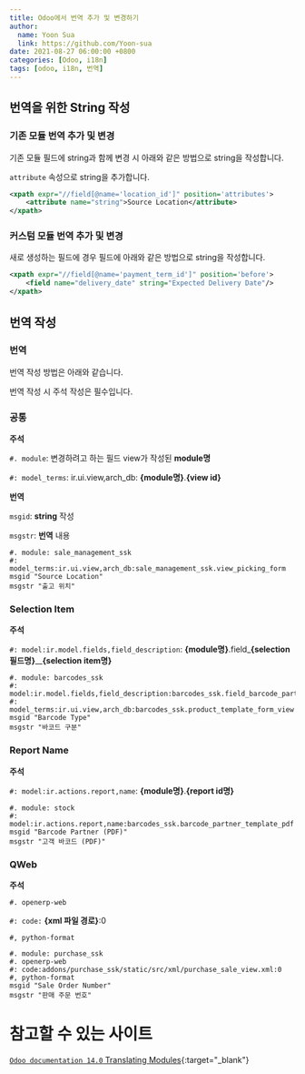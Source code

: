 ```yaml
---
title: Odoo에서 번역 추가 및 변경하기
author:
  name: Yoon Sua
  link: https://github.com/Yoon-sua
date: 2021-08-27 06:00:00 +0800
categories: [Odoo, i18n]
tags: [odoo, i18n, 번역]
---
```


## 번역을 위한 String 작성

### 기존 모듈 번역 추가 및 변경

기존 모듈 필드에 string과 함께 변경 시 아래와 같은 방법으로 string을 작성합니다.

`attribute` 속성으로 string을 추가합니다.

```xml
<xpath expr="//field[@name='location_id']" position='attributes'>
    <attribute name="string">Source Location</attribute>
</xpath>
```

### 커스텀 모듈 번역 추가 및 변경

새로 생성하는 필드에 경우 필드에 아래와 같은 방법으로 string을 작성합니다.

```xml
<xpath expr="//field[@name='payment_term_id']" position='before'>
    <field name="delivery_date" string="Expected Delivery Date"/>
</xpath>
```

## 번역 작성

### 번역

번역 작성 방법은 아래와 같습니다.

번역 작성 시 주석 작성은 필수입니다.

### 공통

**주석**

`#. module`: 변경하려고 하는 필드 view가 작성된 **module명**

`#: model_terms`: ir.ui.view,arch_db: **{module명}**.**{view id}**

**번역**

`msgid`: **string** 작성

`msgstr`: **번역** 내용

```basic
#. module: sale_management_ssk
#: model_terms:ir.ui.view,arch_db:sale_management_ssk.view_picking_form
msgid "Source Location"
msgstr "출고 위치"
```

### Selection Item

**주석**

`#: model:ir.model.fields,field_description`: **{module명}**.field_**{selection 필드명}**__**{selection item명}**

```basic
#. module: barcodes_ssk
#: model:ir.model.fields,field_description:barcodes_ssk.field_barcode_partner__barcode_type
#: model_terms:ir.ui.view,arch_db:barcodes_ssk.product_template_form_view
msgid "Barcode Type"
msgstr "바코드 구분"
```

### Report Name

**주석**

`#: model:ir.actions.report,name`: **{module명}**.**{report id명}**

```basic
#. module: stock
#: model:ir.actions.report,name:barcodes_ssk.barcode_partner_template_pdf
msgid "Barcode Partner (PDF)"
msgstr "고객 바코드 (PDF)"
```

### QWeb

**주석**

`#. openerp-web`

`#: code:` **{xml 파일 경로}**:0

`#, python-format`

```basic
#. module: purchase_ssk
#. openerp-web
#: code:addons/purchase_ssk/static/src/xml/purchase_sale_view.xml:0
#, python-format
msgid "Sale Order Number"
msgstr "판매 주문 번호"
```

# 참고할 수 있는 사이트

[`Odoo documentation 14.0` Translating Modules](https://www.odoo.com/documentation/14.0/developer/misc/i18n/translations.html){:target="_blank"}
